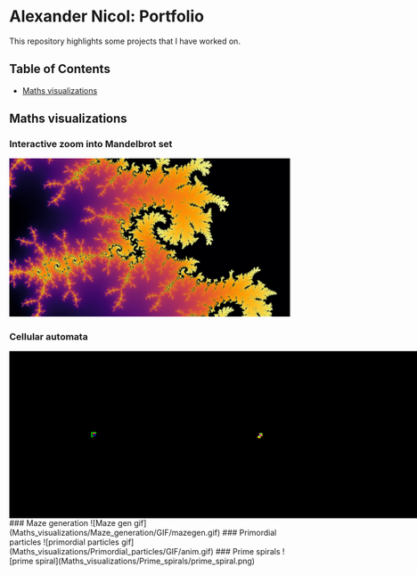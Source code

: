 # Alexander Nicol: Portfolio

This repository highlights some projects that I have worked on.

## Table of Contents
- [Maths visualizations](#maths-visualizations)

## Maths visualizations
### Interactive zoom into Mandelbrot set
![Mandelbrot set](Maths_visualizations/Mandelbrot_Interactive/005.png)
### Cellular automata
<div style="display: flex; justify-content: space-around;">
  <img src="Maths_visualizations/Cellular_automata/GIF/Langtons Ant_1_ants_LLRR.gif" alt="Image 1" width="300"/>
  <img src="Maths_visualizations/Cellular_automata/GIF/Langtons Ant_1_ants_LRRRRRLLR.gif" alt="Image 2" width="300"/>
  <img src="Maths_visualizations/Cellular_automata/GIF/Langtons Ant_1_ants_RRLLLRLLLRRR.gif" alt="Image 3" width="300"/>
</div>
### Maze generation
![Maze gen gif](Maths_visualizations/Maze_generation/GIF/mazegen.gif)
### Primordial particles
![primordial particles gif](Maths_visualizations/Primordial_particles/GIF/anim.gif)
### Prime spirals
![prime spiral](Maths_visualizations/Prime_spirals/prime_spiral.png)
